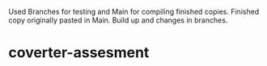 Used Branches for testing and Main for compiling finished copies.
Finished copy originally pasted in Main. Build up and changes in branches. 

# coverter-assesment
